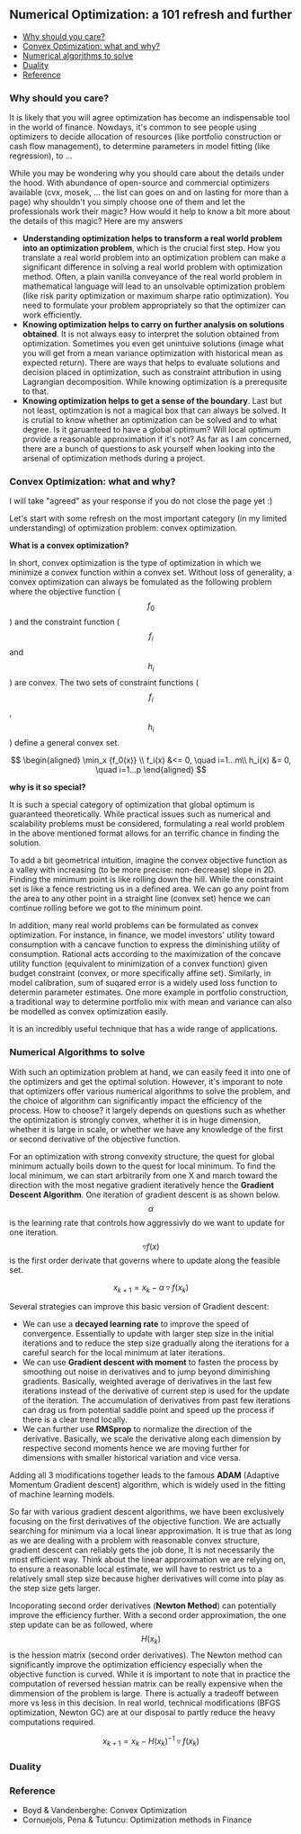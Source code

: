 ##

## Numerical Optimization: a 101 refresh and further


- [Why should you care?](#introduction)
- [Convex Optimization: what and why?](#convex)
- [Numerical algorithms to solve](#solve)
- [Duality](#dual)
- [Reference](#reference)


### Why should you care? <a name="introduction"></a>

It is likely that you will agree optimization has become an indispensable tool in the world of finance. Nowdays, it's common to see people using optimizers to decide allocation of resources (like portfolio construction or cash flow management), to determine parameters in model fitting (like regression), to ...

While you may be wondering why you should care about the details under the hood. With abundance of open-source and commercial optimizers available (cvx, mosek, ... the list can goes on and on lasting for more than a page) why shouldn't you simply choose one of them and let the professionals work their magic? How would it help to know a bit more about the details of this magic? Here are my answers 

- **Understanding optimization helps to transform a real world problem into an optimization problem**, which is the crucial first step. How you translate a real world problem into an optimization problem can make a significant difference in solving a real world problem with optimization method. Often, a plain vanilla conveyance  of the real world problem in mathematical language will lead to an unsolvable optimization problem (like risk parity optimization or maximum sharpe ratio optimization). You need to formulate your problem appropriately so that the optimizer can work efficiently.
- **Knowing optimization helps to carry on further analysis on solutions obtained**. It is not always easy to interpret the solution obtained from optimization. Sometimes you even get unintuive solutions (image what you will get from a mean variance optimization with historical mean as expected return). There are ways that helps to evaluate solutions and decision placed in optimization, such as constraint attribution in using Lagrangian decomposition. While knowing optimization is a prerequsite to that.
- **Knowing optimization helps to get a sense of the boundary**. Last but not least, optimzation is not a magical box that can always be solved. It is crutial to know whether an optimization can be solved and to what degree. Is it garuanteed to have a global optimum? Will local optimum provide a reasonable approximation if it's not? As far as I am concerned, there are a bunch of questions to ask yourself when looking into the arsenal of optimization methods during a project.


### Convex Optimization: what and why? <a name="convex"></a>

I will take "agreed" as your response if you do not close the page yet :) 

Let's start with some refresh on the most important category (in my limited understanding) of optimization problem: convex optimization. 

**What is a convex optimization?** 

In short, convex optimization is the type of optimization in which we minimize a convex function within a convex set. Without loss of generality, a convex optimization can always be fomulated as the following problem where the objective function ($$f_0$$) and the constraint function ($$f_i$$ and $$h_i$$) are convex. The two sets of constraint functions ($$f_i$$, $$h_i$$) define a general convex set.

$$
\begin{aligned}
\min_x {f_0(x)} \\ 
f_i(x) &<= 0, \quad i=1...m\\
h_i(x) &= 0, \quad i=1...p
\end{aligned}
$$


 **why is it so special?**

It is such a special category of optimization that global optimum is guaranteed theoretically. While practical issues such as numerical and scalability problems must be considered, formulating a real world problem in the above mentioned format allows for an terrific chance in finding the solution. 

To add a bit geometrical intuition, imagine the convex objective function as a valley with increasing (to be more precise: non-decrease) slope in 2D. Finding the minimum point is like rolling down the hill. While the constraint set is like a fence restricting us in a defined area. We can go any point from the area to any other point in a straight line (convex set) hence we can continue rolling before we got to the minimum point.

In addition, many real world problems can be formulated as convex optimization. For instance, in finance, we model investors' utility toward consumption with a cancave function to express the diminishing utility of consumption. Rational acts according to the maximization of the concave utility function (equivalent to minimization of a convex function) given budget constraint (convex, or more specifically affine set). Similarly, in model calibration, sum of suqared error is a widely used loss function to determin parameter estimates. One more example in portfolio construction, a traditional way to determine portfolio mix with mean and variance can also be modelled as convex optimization easily. 

It is an incredibly useful technique that has a wide range of applications.

### Numerical Algorithms to solve <a name="solve"></a>

With such an optimization problem at hand, we can easily feed it into one of the optimizers and get the optimal solution. However, it's imporant to note that optimizers offer various numerical algorithms to solve the problem, and the choice of algorithm can significantly impact the efficiency of the process. How to choose? it largely depends on questions such as whether the optimization is strongly convex, whether it is in huge dimension, whether it is large in scale, or whether we have any knowledge of the first or second derivative of the objective function. 

For an optimization with strong convexity structure, the quest for global minimum actually boils down to the quest for local minimum. To find the local minimum, we can start arbitrarily from one X and march toward the direction with the most negative gradient iteratively hence the **Gradient Descent Algorithm**. One iteration of gradient descent is as shown below. $$\alpha$$ is the learning rate that controls how aggressivly do we want to update for one iteration. $$\triangledown f(x)$$ is the first order derivate that governs where to update along the feasible set. 

$$x_{k+1} = x_{k} - \alpha \triangledown f(x_{k})$$

Several strategies can improve this basic version of Gradient descent:
- We can use a **decayed learning rate** to improve the speed of convergence. Essentially to update with larger step size in the initial iterations and to reduce the step size gradually along the iterations for a careful search for the local minimum at later iterations.
- We can use **Gradient descent with moment** to fasten the process by smoothing out noise in derivatives and to jump beyond diminishing gradients. Basically, weighted average of derivatives in the last few iterations instead of the derivative of current step is used for the update of the iteration. The accumulation of derivatives from past few iterations can drag us from potential saddle point and speed up the process if there is a clear trend locally.
- We can further use **RMSprop** to normalize the direction of the derivative. Basically, we scale the derivative along each dimension by respective second moments hence we are moving further for dimensions with smaller historical variation and vice versa. 

Adding all 3 modifications together leads to the famous **ADAM** (Adaptive Momentum Gradient descent) algorithm, which is widely used in the fitting of machine learning models.

So far with various gradient descent algorithms, we have been exclusively focusing on the first derivatives of the objective function. We are actually searching for minimum via a local linear approximation. It is true that as long as we are dealing with a problem with reasonable convex structure, gradient descent can reliably gets the job done, It is not necessarily the most efficient way. Think about the linear approximation we are relying on, to ensure a reasonable local estimate, we will have to restrict us to a relatively small step size because higher derivatives will come into play as the step size gets larger. 

Incoporating second order derivatives (**Newton Method**) can potentially improve the efficiency further. With a second order approximation, the one step update can be as followed, where $$H(x_k)$$ is the hession matrix (second order derivatives). The Newton method can significantly improve the optimization efficiency especially when the objective function is curved. While it is important to note that in practice the computation of reversed hessian matrix can be really expensive when the dimmension of the problem is large. There is actually a tradeoff between more vs less in this decision. In real world, technical modifications (BFGS optimization, Newton GC) are at our disposal to partly reduce the heavy computations required.

$$x_{k+1} = x_{k} - H(x_k)^{-1} \triangledown f(x_{k})$$

### Duality <a name="dual"></a>


### Reference <a name="reference"></a>
- Boyd & Vandenberghe: Convex Optimization
- Cornuejols, Pena & Tutuncu: Optimization methods in Finance


